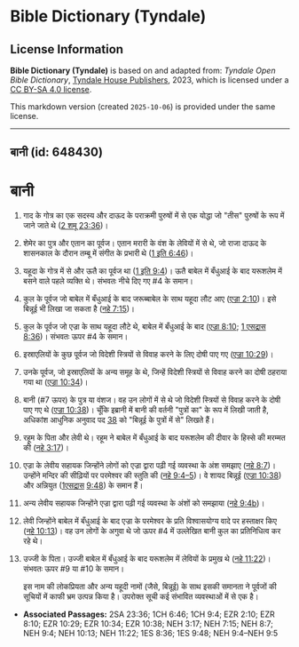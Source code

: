 # Bible Dictionary (Tyndale)

## License Information

**Bible Dictionary (Tyndale)** is based on and adapted from: _Tyndale Open Bible Dictionary_, [Tyndale House Publishers](https://tyndaleopenresources.com/), 2023, which is licensed under a [CC BY-SA 4.0 license](https://creativecommons.org/licenses/by-sa/4.0/legalcode.en).

This markdown version (created `2025-10-06`) is provided under the same license.



--------------------------------

## बानी (id: 648430)

बानी
====

1. गाद के गोत्र का एक सदस्य और दाऊद के पराक्रमी पुरुषों में से एक योद्धा जो "तीस" पुरुषों के रूप में जाने जाते थे ([2 शमू 23:36](https://ref.ly/2Sam23:36))।
2. शेमेर का पुत्र और एतान का पूर्वज। एतान मरारी के वंश के लेवियों में से थे, जो राजा दाऊद के शासनकाल के दौरान तम्बू में संगीत के प्रभारी थे ([1 इति 6:46](https://ref.ly/1Chr6:46))।
3. यहूदा के गोत्र में से और ऊतै का पूर्वज था ([1 इति 9:4](https://ref.ly/1Chr9:4))। ऊतै बाबेल में बँधुआई के बाद यरूशलेम में बसने वाले पहले व्यक्ति थे। संभवतः नीचे दिए गए \#4 के समान।
4. कुल के पूर्वज जो बाबेल में बँधुआई के बाद जरूब्बाबेल के साथ यहूदा लौट आए ([एज्रा 2:10](https://ref.ly/Ezra2:10))। इसे बिन्नूई भी लिखा जा सकता है ([नहे 7:15](https://ref.ly/Neh7:15))।
5. कुल के पूर्वज जो एज्रा के साथ यहूदा लौटे थे, बाबेल में बँधुआई के बाद ([एज्रा 8:10](https://ref.ly/Ezra8:10); [1 एसद्रास 8:36](https://ref.ly/1Esd8:36))। संभवतः ऊपर \#4 के समान।
6. इस्राएलियों के कुछ पूर्वज जो विदेशी स्त्रियों से विवाह करने के लिए दोषी पाए गए ([एज्रा 10:29](https://ref.ly/Ezra10:29))।
7. उनके पूर्वज, जो इस्राएलियों के अन्य समूह के थे, जिन्हें विदेशी स्त्रियों से विवाह करने का दोषी ठहराया गया था ([एज्रा 10:34](https://ref.ly/Ezra10:34))।
8. बानी (\#7 ऊपर) के पुत्र या वंशज। वह उन लोगों में से थे जो विदेशी स्त्रियों से विवाह करने के दोषी पाए गए थे ([एज्रा 10:38](https://ref.ly/Ezra10:38))। चूँकि इब्रानी में बानी की वर्तनी "पुत्रों का" के रूप में लिखी जाती है, अधिकांश आधुनिक अनुवाद पद [38](https://ref.ly/Ezra10:38) को "बिन्नूई के पुत्रों में से" लिखते हैं।
9. रहूम के पिता और लेवी थे। रहूम ने बाबेल में बँधुआई के बाद यरूशलेम की दीवार के हिस्से की मरम्मत की ([नहे 3:17](https://ref.ly/Neh3:17))।
10. एज्रा के लेवीय सहायक जिन्होंने लोगों को एज्रा द्वारा पढ़ी गई व्यवस्था के अंश समझाए ([नहे 8:7](https://ref.ly/Neh8:7))। उन्होंने मन्दिर की सीढ़ियों पर परमेश्वर की स्तुति की ([नहे 9:4–5](https://ref.ly/Neh9:4-Neh9:5))। वे शायद बिन्नूई ([एज्रा 10:38](https://ref.ly/Ezra10:38)) और अन्नियुत ([1](https://ref.ly/1Esd9:48)[एसद्रास](https://ref.ly/1Esd8:36) [9:48](https://ref.ly/1Esd9:48)) के समान हैं।
11. अन्य लेवीय सहायक जिन्होंने एज्रा द्वारा पढ़ी गई व्यवस्था के अंशों को समझाया ([नहे 9:4b](https://ref.ly/Neh9:4))।
12. लेवी जिन्होंने बाबेल में बँधुआई के बाद एज्रा के परमेश्वर के प्रति विश्वासयोग्य वादे पर हस्ताक्षर किए ([नहे 10:13](https://ref.ly/Neh10:13))। वह उन लोगों के अगुवा थे जो ऊपर \#4 में उल्लेखित बानी कुल का प्रतिनिधित्व कर रहे थे।
13. उज्जी के पिता। उज्जी बाबेल में बँधुआई के बाद यरूशलेम में लेवियों के प्रमुख थे ([नहे 11:22](https://ref.ly/Neh11:22))। संभवतः ऊपर \#9 या \#10 के समान।

    इस नाम की लोकप्रियता और अन्य यहूदी नामों (जैसे, बिन्नूई) के साथ इसकी समानता ने पूर्वजों की सूचियों में काफी भ्रम उत्पन्न किया है। उपरोक्त सूची कई संभावित व्यवस्थाओं में से एक है।

* **Associated Passages:** 2SA 23:36; 1CH 6:46; 1CH 9:4; EZR 2:10; EZR 8:10; EZR 10:29; EZR 10:34; EZR 10:38; NEH 3:17; NEH 7:15; NEH 8:7; NEH 9:4; NEH 10:13; NEH 11:22; 1ES 8:36; 1ES 9:48; NEH 9:4–NEH 9:5

